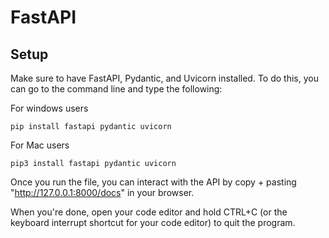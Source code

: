 # FastAPI
## Setup
Make sure to have FastAPI, Pydantic, and Uvicorn installed.
To do this, you can go to the command line and type the following:

For windows users
```
pip install fastapi pydantic uvicorn
```
For Mac users
```
pip3 install fastapi pydantic uvicorn
```

Once you run the file, you can interact with the API by copy + pasting "http://127.0.0.1:8000/docs" in your browser.

When you're done, open your code editor and hold CTRL+C (or the keyboard interrupt shortcut for your code editor) to quit the program.
